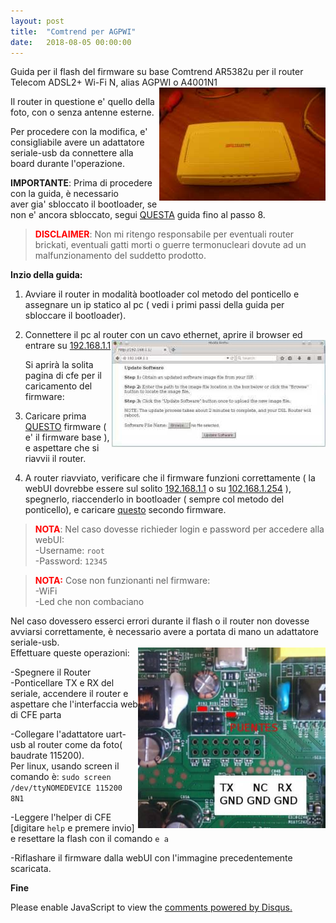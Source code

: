 ```yaml
---
layout: post
title:  "Comtrend per AGPWI"
date:   2018-08-05 00:00:00 
---
```

Guida per il flash del firmware su base Comtrend AR5382u per il router Telecom ADSL2+ Wi-Fi N, alias AGPWI o A4001N1 <img src="/media/agpwi/outer.jpg" alt="Agpwi Photo" style="float: right;" />  


Il router in questione e' quello della foto, con o senza antenne esterne. 

Per procedere con la modifica, e' consigliabile avere un adattatore seriale-usb da connettere alla board durante l'operazione.

**IMPORTANTE**: Prima di procedere con la guida, è necessario  
aver gia' sbloccato il bootloader, se non e' ancora sbloccato, segui [QUESTA](/pagine/a-router/wrt/2017/07/13/agpwi.html) guida fino al passo 8.  

><span style="color:red">**DISCLAIMER**</span>: Non mi ritengo responsabile per eventuali router brickati, eventuali gatti morti o guerre termonucleari dovute ad un malfunzionamento del suddetto prodotto.  

**Inzio della guida:**

1. Avviare il router in modalità bootloader col metodo del ponticello e assegnare un ip statico al pc ( vedi i primi passi della guida per sbloccare il bootloader).  

3. Connettere il pc al router con un cavo ethernet, aprire il browser ed entrare su [192.168.1.1](192.168.1.1)   <img src="/media/agpwi/cfe.jpg" alt="Agpwi Photo" style="float: right;" />  

    Si aprirà la solita pagina di cfe per il caricamento del firmware:  
    
4. Caricare prima [QUESTO](/media/agpwi/comtrend/AR-5382u-CFE-A731-406TDE-C01_R01_0623.bin) firmware ( e' il firmware base ), e aspettare che si riavvii il router.

5. A router riavviato, verificare che il firmware funzioni correttamente ( la webUI dovrebbe essere sul solito [192.168.1.1](192.168.1.1) o su [102.168.1.254](192.168.1.254) ), spegnerlo, riaccenderlo in bootloader ( sempre col metodo del ponticello), e caricare [questo](/media/agpwi/comtrend/AR-5382u-A731-406CTL-T01_R08.bin) secondo firmware.  

><span style="color:red">**NOTA**</span>: Nel caso dovesse richieder login e password per accedere alla webUI:  
    -Username: ```root```  
    -Password: ```12345```  
    


><span style="color:red">**NOTA:**</span> Cose non funzionanti nel firmware:  
    -WiFi  
    -Led che non combaciano  

Nel caso dovessero esserci errori durante il flash o il router non dovesse avviarsi correttamente, è necessario avere a portata di mano un adattatore seriale-usb.  
Effettuare queste operazioni:
<img src="/media/agpwi/serial.jpg" alt="Agpwi Photo" style="float: right; width:300px"/>

-Spegnere il Router  
-Ponticellare TX e RX del seriale, accendere il router e aspettare che l'interfaccia web di CFE parta  

-Collegare l'adattatore uart-usb al router come da foto( baudrate 115200).  
Per linux, usando screen il comando è: ```sudo screen /dev/ttyNOMEDEVICE 115200 8N1```  

-Leggere l'helper di CFE [digitare ```help``` e premere invio] e resettare la flash con il comando ```e a```  

-Riflashare il firmware dalla webUI con l'immagine precedentemente scaricata.  

**Fine**
 
<div id="disqus_thread"></div>
<script>

/**
*  RECOMMENDED CONFIGURATION VARIABLES: EDIT AND UNCOMMENT THE SECTION BELOW TO INSERT DYNAMIC VALUES FROM YOUR PLATFORM OR CMS.
*  LEARN WHY DEFINING THESE VARIABLES IS IMPORTANT: https://disqus.com/admin/universalcode/#configuration-variables*/
/*
var disqus_config = function () {
this.page.url = https://pietrotti97.com/pagine/a-router/mod-fw/2018/08/05/comtrend-agpwi.html;  // Replace PAGE_URL with your page's canonical URL variable
this.page.identifier = comtrendagpwi; // Replace PAGE_IDENTIFIER with your page's unique identifier variable
};
*/
(function() { // DON'T EDIT BELOW THIS LINE
var d = document, s = d.createElement('script');
s.src = 'https://pietrotti97.disqus.com/embed.js';
s.setAttribute('data-timestamp', +new Date());
(d.head || d.body).appendChild(s);
})();
</script>
<noscript>Please enable JavaScript to view the <a href="https://disqus.com/?ref_noscript">comments powered by Disqus.</a></noscript>
                            
